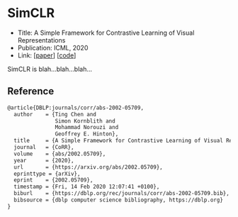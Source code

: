 # SimCLR
 
- Title: A Simple Framework for Contrastive Learning of Visual Representations
- Publication: ICML, 2020
- Link: [[paper](https://arxiv.org/abs/2002.05709)] [[code](https://github.com/sthalles/SimCLR)]


SimCLR is blah...blah...blah...



## Reference
```tex
@article{DBLP:journals/corr/abs-2002-05709,
  author    = {Ting Chen and
               Simon Kornblith and
               Mohammad Norouzi and
               Geoffrey E. Hinton},
  title     = {A Simple Framework for Contrastive Learning of Visual Representations},
  journal   = {CoRR},
  volume    = {abs/2002.05709},
  year      = {2020},
  url       = {https://arxiv.org/abs/2002.05709},
  eprinttype = {arXiv},
  eprint    = {2002.05709},
  timestamp = {Fri, 14 Feb 2020 12:07:41 +0100},
  biburl    = {https://dblp.org/rec/journals/corr/abs-2002-05709.bib},
  bibsource = {dblp computer science bibliography, https://dblp.org}
}
```

